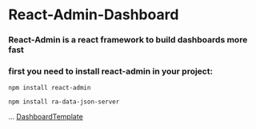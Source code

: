 # React-Admin-Dashboard

### React-Admin is a react framework to build dashboards more fast  

### first you need to install **react-admin** in your project:  
`npm install react-admin`

`npm install ra-data-json-server`


...
[DashboardTemplate](https://github.com/creativetimofficial/nextjs-material-dashboard)

